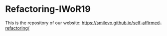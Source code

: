 # Refactoring-IWoR19
This is the repository of our website:
https://smilevo.github.io/self-affirmed-refactoring/
